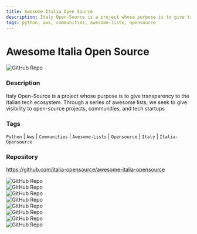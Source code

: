 ```yaml
---
title: Awesome Italia Open Source
description: Italy Open-Source is a project whose purpose is to give transparency to the Italian tech ecosystem. Through a series of awesome lists, we seek to give visibility to open-source projects, communities, and tech startups
tags: python, aws, communities, awesome-lists, opensource
---
```

        

# Awesome Italia Open Source

![GitHub Repo](https://img.shields.io/static/v1?label=category&message=opensource&color=green)

### Description

Italy Open-Source is a project whose purpose is to give transparency to the Italian tech ecosystem. Through a series of awesome lists, we seek to give visibility to open-source projects, communities, and tech startups

### Tags

`Python` | `Aws` | `Communities` | `Awesome-Lists` | `Opensource` | `Italy` | `Italia-Opensource`

### Repository

https://github.com/italia-opensource/awesome-italia-opensource

![GitHub Repo](https://img.shields.io/github/stars/italia-opensource/awesome-italia-opensource?style=social)<br />![GitHub Repo](https://img.shields.io/github/forks/italia-opensource/awesome-italia-opensource?style=social)<br />![GitHub Repo](https://img.shields.io/github/v/tag/italia-opensource/awesome-italia-opensource?style=social)<br />![GitHub Repo](https://img.shields.io/github/contributors/italia-opensource/awesome-italia-opensource)<br />![GitHub Repo](https://img.shields.io/github/issues-pr/italia-opensource/awesome-italia-opensource)<br />![GitHub Repo](https://img.shields.io/github/issues/italia-opensource/awesome-italia-opensource)<br />![GitHub Repo](https://img.shields.io/github/license/italia-opensource/awesome-italia-opensource)<br />![GitHub Repo](https://img.shields.io/github/last-commit/italia-opensource/awesome-italia-opensource)<br />